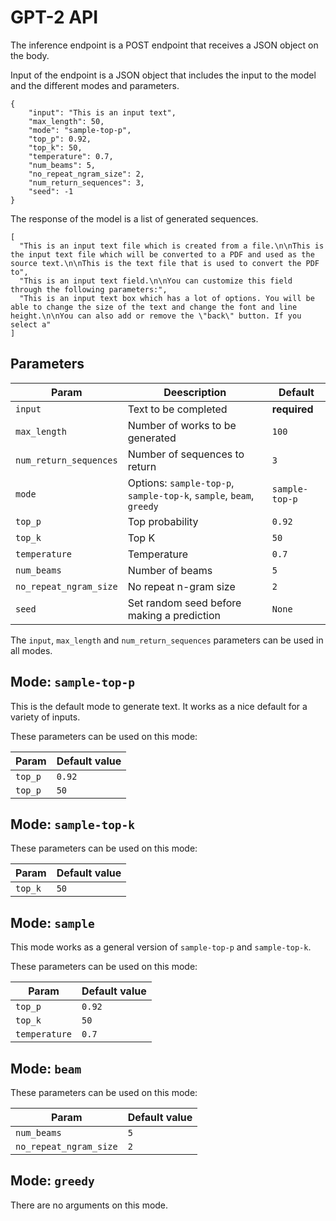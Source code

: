 # GPT-2 API

The inference endpoint is a POST endpoint that receives a JSON object on the body.

Input of the endpoint is a JSON object that includes the input to the model and the different modes and parameters.

```
{
    "input": "This is an input text",
    "max_length": 50,
    "mode": "sample-top-p",
    "top_p": 0.92,
    "top_k": 50,
    "temperature": 0.7,
    "num_beams": 5,
    "no_repeat_ngram_size": 2,
    "num_return_sequences": 3,
    "seed": -1
}
```

The response of the model is a list of generated sequences.

```
[
  "This is an input text file which is created from a file.\n\nThis is the input text file which will be converted to a PDF and used as the source text.\n\nThis is the text file that is used to convert the PDF to",
  "This is an input text field.\n\nYou can customize this field through the following parameters:",
  "This is an input text box which has a lot of options. You will be able to change the size of the text and change the font and line height.\n\nYou can also add or remove the \"back\" button. If you select a"
]
```

## Parameters

| Param | Deescription | Default |
|---|---|---|
| `input` | Text to be completed | **required** |
| `max_length` | Number of works to be generated | `100` |
| `num_return_sequences` | Number of sequences to return | `3` |
| `mode` | Options: `sample-top-p`, `sample-top-k`, `sample`, `beam`, `greedy` | `sample-top-p` |
| `top_p` | Top probability | `0.92` |
| `top_k` | Top K | `50` |
| `temperature` | Temperature | `0.7` |
| `num_beams` | Number of beams | `5` |
| `no_repeat_ngram_size` | No repeat n-gram size | `2` |
| `seed` | Set random seed before making a prediction | `None` |

The `input`, `max_length` and `num_return_sequences` parameters can be used in all modes.

## Mode: `sample-top-p`

This is the default mode to generate text.
It works as a nice default for a variety of inputs.

These parameters can be used on this mode:

| Param | Default value |
|---|---|
| `top_p` | `0.92` |
| `top_p` | `50` |

## Mode: `sample-top-k`

These parameters can be used on this mode:

| Param | Default value |
|---|---|
| `top_k` | `50` |

## Mode: `sample`

This mode works as a general version of `sample-top-p` and `sample-top-k`.

These parameters can be used on this mode:

| Param | Default value |
|---|---|
| `top_p` | `0.92` |
| `top_k` | `50` |
| `temperature` | `0.7` |

## Mode: `beam`

These parameters can be used on this mode:

| Param | Default value |
|---|---|
| `num_beams` | `5` |
| `no_repeat_ngram_size` | `2` |

## Mode: `greedy`

There are no arguments on this mode.
